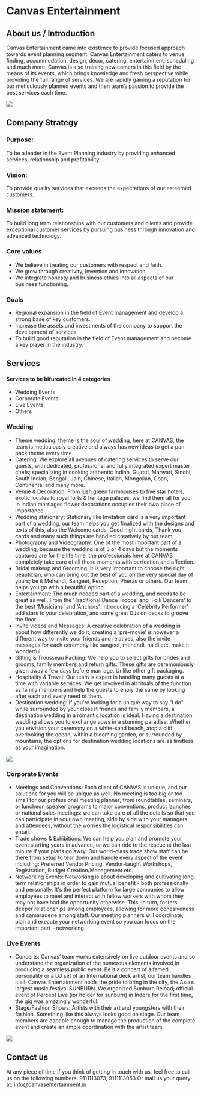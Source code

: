 # Canvas Entertainment

## About us / Introduction

Canvas Entertainment came into existence to provide focused approach towards event planning segment. Canvas Entertainment caters to venue finding, accommodation, design, décor, catering, entertainment, scheduling and much more. Canvas is also training new comers in this field by the means of its events, which brings knowledge and fresh perspective while providing the full range of services. We are rapidly gaining a reputation for our meticulously planned events and then team’s passion to provide the best services each time.

![](./img/intro.jpg)

## Company Strategy

### Purpose:

To be a leader in the Event Planning industry by providing enhanced services, relationship and profitability.

### Vision:

To provide quality services that exceeds the expectations of our esteemed customers.

### Mission statement:

To build long term relationships with our customers and clients and provide exceptional customer services by pursuing business through innovation and advanced technology.

### Core values

- We believe in treating our customers with respect and faith.
- We grow through creativity, invention and innovation.
- We integrate honesty and business ethics into all aspects of our business functioning.

### Goals

- Regional expansion in the field of Event management and develop a strong base of key customers.
- Increase the assets and investments of the company to support the development of services.
- To build good reputation in the field of Event management and become a key player in the industry.

## Services

#### Services to be bifurcated in 4 categories

- Wedding Events
- Corporate Events
- Live Events
- Others

### Wedding

- Theme wedding: theme is the soul of wedding, here at CANVAS, the team is meticulously creative and always has new ideas to get a pan pack theme every time.
- Catering: We explore all avenues of catering services to serve our guests, with dedicated, professional and fully integrated expert master chefs; specializing in cooking authentic Indian, Gujrati, Marwari, Sindhi, South Indian, Bengali, Jain, Chinese, Italian, Mongolian, Goan, Continental and many more.
- Venue & Decoration: From lush green farmhouses to five star hotels, exotic locales to royal forts & heritage palaces, we find them all for you. In Indian marriages flower decorations occupies their own place of importance.
- Wedding stationary: Stationary like Invitation card is a very important part of a wedding, our team helps you get finalized with the designs and texts of this, also the Welcome cards, Good night cards, Thank you cards and many such things are handled creatively by our team.
- Photography and Videography: One of the most important part of a wedding, because the wedding is of 3 or 4 days but the moments captured are for the life time, the professionals here at CANVAS completely take care of all those moments with perfection and affection.
- Bridal makeup and Grooming: It is very important to choose the right beautician, who can bring out the best of you on the very special day of yours; be it Mehendi, Sangeet, Reception, Pheras or others. Our team helps you go with a beautiful option.
- Entertainment: The much needed part of a wedding, and needs to be great as well. From the ‘Traditional Dance Troops’ and ‘Folk Dancers’ to the best ‘Musicians’ and ‘Anchors’. Introducing a ‘Celebrity Performer’ add stars to your celebration, and some great DJs on decks to groove the floor.
- Invite videos and Messages: A creative celebration of a wedding is about how differently we do it; creating a ‘pre-movie’ is however a different way to invite your friends and relatives, also the invite messages for each ceremony like sangeet, mehendi, haldi etc. make it wonderful.
- Gifting & Trousseau Packing: We help you to select gifts for brides and grooms, family members and return gifts. These gifts are ceremoniously given away a few days before marriage. Unlike other gift packaging.
- Hospitality & Travel: Our team is expert in handling many guests at a time with variable services. We get involved in all rituals of the function as family members and help the guests to enoiy the same by looking after each and every need of them.
- Destination wedding: If you're looking for a unique way to say "I do" while surrounded by your closest friends and family members, a destination wedding in a romantic location is ideal. Having a destination wedding allows you to exchange vows in a stunning paradise. Whether you envision your ceremony on a white-sand beach, atop a cliff overlooking the ocean, within a blooming garden, or surrounded by mountains, the options for destination wedding locations are as limitless as your imagination.

![](<./img/1%20(5).jpg>)

### Corporate Events

- Meetings and Conventions: Each client of CANVAS is unique, and our solutions for you will be unique as well. No meeting is too big or too small for our professional meeting planner; from roundtables, seminars, or luncheon speaker programs to major conventions, product launches or national sales meetings: we can take care of all the details so that you can participate in your own meeting, side by side with your managers and attendees, without the worries the logistical responsibilities can entail.
- Trade shows & Exhibitions: We can help you plan and promote your event starting years in advance, or we can ride to the rescue at the last minute if your plans go awry. Our world-class trade show staff can be there from setup to tear down and handle every aspect of the event including: Preferred Vendor Pricing, Vendor-taught Workshops, Registration, Budget Creation/Management etc.
- Networking Events: Networking is about developing and cultivating long term relationships in order to gain mutual benefit - both professionally and personally. It's the perfect platform for large companies to allow employees to meet and interact with fellow workers with whom they may not have had the opportunity otherwise. This, in turn, fosters deeper relationships among employees, allowing for more cohesiveness and camaraderie among staff. Our meeting planners will coordinate, plan and execute your networking event so you can focus on the important part – networking.

### Live Events

- Concerts: Canvas’ team works extensively on live outdoor events and so understand the organization of the numerous elements involved in producing a seamless public event. Be it a concert of a famed personality or a DJ set of an International deck artist, our team handles it all. Canvas Entertainment holds the pride to bring in the city, the Asia’s largest music festival SUNBURN. We organized Sunburn Reload; official event of Percept Live (ipr holder for sunburn) in Indore for the first time, the gig was amazingly wonderful.
- Stage/Fashion Shows: Artists with their art and youngsters with their fashion. Something like this always looks good on stage. Our team members are capable enough to manage the production of the complete event and create an ample coordination with the artist team.

![](<./img/1%20(7).jpg>)

## Contact us

At any piece of time if you think of getting in touch with us, feel free to call us on the following numbers:
9111113073, 9111113053
Or mail us your query at: info@canvasentertainment.in
